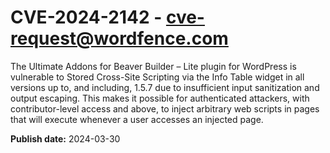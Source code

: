 # CVE-2024-2142 - cve-request@wordfence.com

The Ultimate Addons for Beaver Builder – Lite plugin for WordPress is vulnerable to Stored Cross-Site Scripting via the Info Table widget in all versions up to, and including, 1.5.7 due to insufficient input sanitization and output escaping. This makes it possible for authenticated attackers, with contributor-level access and above, to inject arbitrary web scripts in pages that will execute whenever a user accesses an injected page.

**Publish date:** 2024-03-30

